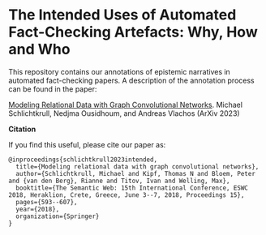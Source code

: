 # The Intended Uses of Automated Fact-Checking Artefacts: Why, How and Who

This repository contains our annotations of epistemic narratives in automated fact-checking papers. A description of the annotation process can be found in the paper:

[Modeling Relational Data with Graph Convolutional Networks](https://arxiv.org/abs/1703.06103). Michael Schlichtkrull, Nedjma Ousidhoum, and Andreas Vlachos (ArXiv 2023)

**Citation**

If you find this useful, please cite our paper as:

```
@inproceedings{schlichtkrull2023intended,
  title={Modeling relational data with graph convolutional networks},
  author={Schlichtkrull, Michael and Kipf, Thomas N and Bloem, Peter and {van den Berg}, Rianne and Titov, Ivan and Welling, Max},
  booktitle={The Semantic Web: 15th International Conference, ESWC 2018, Heraklion, Crete, Greece, June 3--7, 2018, Proceedings 15},
  pages={593--607},
  year={2018},
  organization={Springer}
}
```
